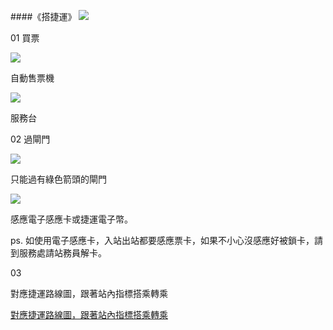 <?php
$top = file_get_contents('basic.php');
echo $top;
?>

<div class="one item content" markdown="1">

####《搭捷運》
![](img/ch5/06/1.png)

01
買票 

![](img/ch5/06/2-ch.png)

自動售票機

![](img/ch5/06/3.png)

服務台

02
過閘門

![](img/ch5/06/4.png)

只能過有綠色箭頭的閘門

![](img/ch5/06/5.png)

感應電子感應卡或捷運電子幣。

ps. 
如使用電子感應卡，入站出站都要感應票卡，如果不小心沒感應好被鎖卡，請到服務處請站務員解卡。

03

對應捷運路線圖，跟著站內指標搭乘轉乘

[對應捷運路線圖，跟著站內指標搭乘轉乘](img/ch5/06/6.png)


</div>
<?php
$end = file_get_contents('end.php');
echo $end;
?>
